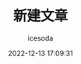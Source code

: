 ---
title: 新建文章
author: icesoda
date: 2022-12-13 17:09:31
tags:
 - 项目
 - Markdown
categories: 
  - [icesodaMall]
comments: true    #是否可评论
toc: true         #是否显示文章目录
# top_img: "./img/新建文章.jpg"
cover: https://cdn.pixabay.com/photo/2022/01/29/10/59/cat-6977088__340.jpg
description:
---